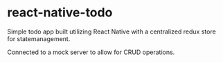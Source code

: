 # react-native-todo

Simple todo app built utilizing React Native with a centralized redux store for statemanagement.

Connected to a mock server to allow for CRUD operations.
